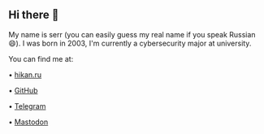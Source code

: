 ## Hi there 👋

My name is serr (you can easily guess my real name if you speak Russian 😄). I was born in 2003, I'm currently a cybersecurity major at university.

You can find me at:

• [hikan.ru](https://hikan.ru/)

• [GitHub](https://github.com/laserattack)

• [Telegram](https://t.me/semaphoreslover)

• [Mastodon](https://mastodon.ml/@serr)

